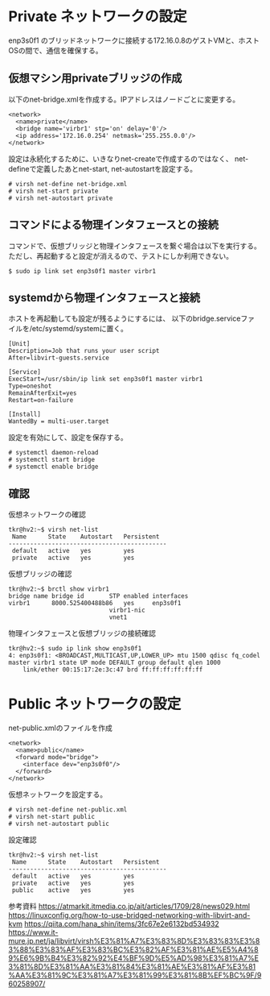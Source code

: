 # Private ネットワークの設定

enp3s0f1 のブリッドネットワークに接続する172.16.0.8のゲストVMと、ホストOSの間で、通信を確保する。


## 仮想マシン用privateブリッジの作成

以下のnet-bridge.xmlを作成する。IPアドレスはノードごとに変更する。

~~~
<network>
  <name>private</name>
  <bridge name='virbr1' stp='on' delay='0'/>
  <ip address='172.16.0.254' netmask='255.255.0.0'/>
</network>
~~~


設定は永続化するために、いきなりnet-createで作成するのではなく、
net-defineで定義したあとnet-start, net-autostartを設定する。

~~~
# virsh net-define net-bridge.xml
# virsh net-start private
# virsh net-autostart private
~~~



## コマンドによる物理インタフェースとの接続

コマンドで、仮想ブリッジと物理インタフェースを繋ぐ場合は以下を実行する。
ただし、再起動すると設定が消えるので、テストにしか利用できない。

~~~
$ sudo ip link set enp3s0f1 master virbr1
~~~


## systemdから物理インタフェースと接続

ホストを再起動しても設定が残るようにするには、
以下のbridge.serviceファイルを/etc/systemd/systemに置く。

~~~
[Unit]
Description=Job that runs your user script
After=libvirt-guests.service

[Service]
ExecStart=/usr/sbin/ip link set enp3s0f1 master virbr1
Type=oneshot
RemainAfterExit=yes
Restart=on-failure

[Install]
WantedBy = multi-user.target
~~~

設定を有効にして、設定を保存する。

~~~
# systemctl daemon-reload
# systemctl start bridge
# systemctl enable bridge
~~~




## 確認

仮想ネットワークの確認

~~~
tkr@hv2:~$ virsh net-list
 Name      State    Autostart   Persistent
--------------------------------------------
 default   active   yes         yes
 private   active   yes         yes
~~~


仮想ブリッジの確認

~~~
tkr@hv2:~$ brctl show virbr1
bridge name	bridge id		STP enabled	interfaces
virbr1		8000.525400488b86	yes		enp3s0f1
							virbr1-nic
							vnet1
~~~

物理インタフェースと仮想ブリッジの接続確認

~~~
tkr@hv2:~$ sudo ip link show enp3s0f1
4: enp3s0f1: <BROADCAST,MULTICAST,UP,LOWER_UP> mtu 1500 qdisc fq_codel master virbr1 state UP mode DEFAULT group default qlen 1000
    link/ether 00:15:17:2e:3c:47 brd ff:ff:ff:ff:ff:ff
~~~



# Public ネットワークの設定

net-public.xmlのファイルを作成

~~~
<network>
  <name>public</name>
  <forward mode="bridge">
    <interface dev="enp3s0f0"/>
  </forward>
</network>
~~~

仮想ネットワークを設定する。

~~~
# virsh net-define net-public.xml
# virsh net-start public
# virsh net-autostart public
~~~

設定確認

~~~
tkr@hv2:~$ virsh net-list
 Name      State    Autostart   Persistent
--------------------------------------------
 default   active   yes         yes
 private   active   yes         yes
 public    active   yes         yes
~~~






参考資料
https://atmarkit.itmedia.co.jp/ait/articles/1709/28/news029.html
https://linuxconfig.org/how-to-use-bridged-networking-with-libvirt-and-kvm
https://qiita.com/hana_shin/items/3fc67e2e6132bd534932
https://www.it-mure.jp.net/ja/libvirt/virsh%E3%81%A7%E3%83%8D%E3%83%83%E3%83%88%E3%83%AF%E3%83%BC%E3%82%AF%E3%81%AE%E5%A4%89%E6%9B%B4%E3%82%92%E4%BF%9D%E5%AD%98%E3%81%A7%E3%81%8D%E3%81%AA%E3%81%84%E3%81%AE%E3%81%AF%E3%81%AA%E3%81%9C%E3%81%A7%E3%81%99%E3%81%8B%EF%BC%9F/960258907/


